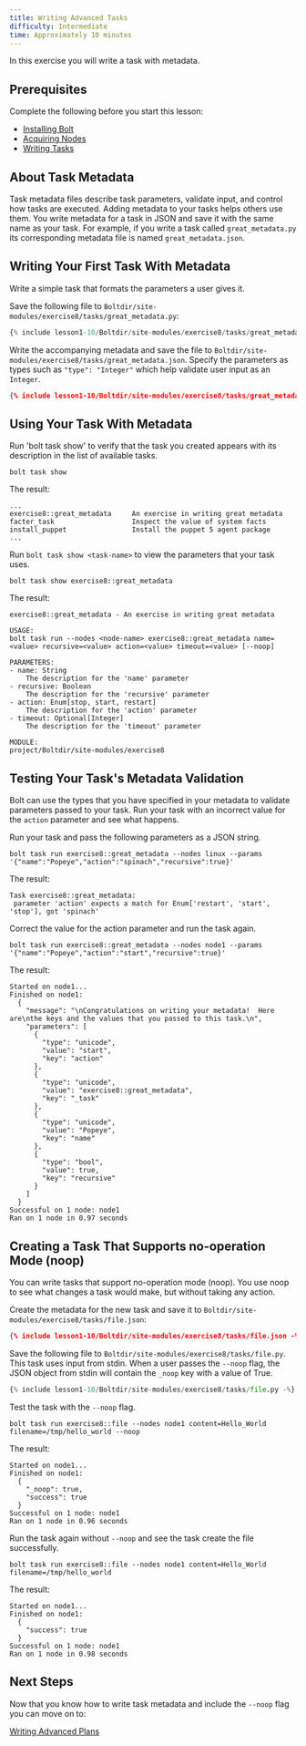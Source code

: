 ```yaml
---
title: Writing Advanced Tasks
difficulty: Intermediate
time: Approximately 10 minutes
---
```


In this exercise you will write a task with metadata.

## Prerequisites
Complete the following before you start this lesson:

- [Installing Bolt](../01-installing-bolt)
- [Acquiring Nodes](../02-acquiring-nodes)
- [Writing Tasks](../05-writing-tasks)

## About Task Metadata
Task metadata files describe task parameters, validate input, and control how tasks are executed.  Adding metadata to your tasks helps others use them.  You write metadata for a task in JSON and save it with the same name as your task. For example, if you write a task called `great_metadata.py` its corresponding metadata file is named `great_metadata.json`.

## Writing Your First Task With Metadata
Write a simple task that formats the parameters a user gives it.

Save the following file to `Boltdir/site-modules/exercise8/tasks/great_metadata.py`:

```python
{% include lesson1-10/Boltdir/site-modules/exercise8/tasks/great_metadata.py -%}
```

Write the accompanying metadata and save the file to `Boltdir/site-modules/exercise8/tasks/great_metadata.json`. Specify the parameters as types such as `"type": "Integer"`  which help validate user input as an `Integer`.

```json
{% include lesson1-10/Boltdir/site-modules/exercise8/tasks/great_metadata.json -%}
```

## Using Your Task With Metadata

Run 'bolt task show' to verify that the task you created appears with its description in the list of available tasks.

```shell
bolt task show
```

The result:

```plain
...
exercise8::great_metadata     An exercise in writing great metadata
facter_task                   Inspect the value of system facts
install_puppet                Install the puppet 5 agent package
...
```

Run `bolt task show <task-name>` to view the parameters that your task uses.

```shell
bolt task show exercise8::great_metadata
```

The result:

```plain
exercise8::great_metadata - An exercise in writing great metadata

USAGE:
bolt task run --nodes <node-name> exercise8::great_metadata name=<value> recursive=<value> action=<value> timeout=<value> [--noop]

PARAMETERS:
- name: String
    The description for the 'name' parameter
- recursive: Boolean
    The description for the 'recursive' parameter
- action: Enum[stop, start, restart]
    The description for the 'action' parameter
- timeout: Optional[Integer]
    The description for the 'timeout' parameter

MODULE:
project/Boltdir/site-modules/exercise8
```

## Testing Your Task's Metadata Validation

Bolt can use the types that you have specified in your metadata to validate parameters passed to your task.  Run your task with an incorrect value for the `action` parameter and see what happens.

Run your task and pass the following parameters as a JSON string.

```shell
bolt task run exercise8::great_metadata --nodes linux --params '{"name":"Popeye","action":"spinach","recursive":true}'
```

The result:

```plain
Task exercise8::great_metadata:
 parameter 'action' expects a match for Enum['restart', 'start', 'stop'], got 'spinach'
```

Correct the value for the action parameter and run the task again.

```shell
bolt task run exercise8::great_metadata --nodes node1 --params '{"name":"Popeye","action":"start","recursive":true}'
```

The result:

```plain
Started on node1...
Finished on node1:
  {
    "message": "\nCongratulations on writing your metadata!  Here are\nthe keys and the values that you passed to this task.\n",
    "parameters": [
      {
        "type": "unicode",
        "value": "start",
        "key": "action"
      },
      {
        "type": "unicode",
        "value": "exercise8::great_metadata",
        "key": "_task"
      },
      {
        "type": "unicode",
        "value": "Popeye",
        "key": "name"
      },
      {
        "type": "bool",
        "value": true,
        "key": "recursive"
      }
    ]
  }
Successful on 1 node: node1
Ran on 1 node in 0.97 seconds
```

## Creating a Task That Supports no-operation Mode (noop)

You can write tasks that support no-operation mode (noop). You use noop to see what changes a task would make, but without taking any action.

Create the metadata for the new task and save it to `Boltdir/site-modules/exercise8/tasks/file.json`:

```json
{% include lesson1-10/Boltdir/site-modules/exercise8/tasks/file.json -%}
```

Save the following file to `Boltdir/site-modules/exercise8/tasks/file.py`. This task uses input from stdin. When a user passes the `--noop` flag, the JSON object from stdin will contain the `_noop` key with a value of True.

```python
{% include lesson1-10/Boltdir/site-modules/exercise8/tasks/file.py -%}
```

Test the task with the `--noop` flag.

```shell
bolt task run exercise8::file --nodes node1 content=Hello_World filename=/tmp/hello_world --noop
```

The result:

```plain
Started on node1...
Finished on node1:
  {
    "_noop": true,
    "success": true
  }
Successful on 1 node: node1
Ran on 1 node in 0.96 seconds
```

Run the task again without `--noop` and see the task create the file successfully.

```shell
bolt task run exercise8::file --nodes node1 content=Hello_World filename=/tmp/hello_world
```

The result:

```plain
Started on node1...
Finished on node1:
  {
    "success": true
  }
Successful on 1 node: node1
Ran on 1 node in 0.98 seconds
```

## Next Steps

Now that you know how to write task metadata and include the `--noop` flag you can move on to:

[Writing Advanced Plans](../09-writing-advanced-plans)
